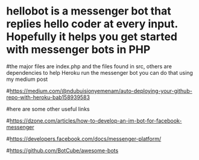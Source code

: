 # hellobot is a messenger bot that replies hello coder at every input. Hopefully it helps you get started with messenger bots in PHP
#the major files are index.php and the files found in src, others are dependencies to help Heroku run the messenger bot you can do that using my medium post

#https://medium.com/@ndubuisionyemenam/auto-deploying-your-github-repo-with-heroku-bab158939583

#here are some other useful links 

#https://dzone.com/articles/how-to-develop-an-im-bot-for-facebook-messenger

#https://developers.facebook.com/docs/messenger-platform/

#https://github.com/BotCube/awesome-bots

